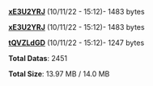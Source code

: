 [**xE3U2YRJ**](/data/xE3U2YRJ.txt) (10/11/22 - 15:12)- 1483 bytes

[**xE3U2YRJ**](/data/xE3U2YRJ.txt) (10/11/22 - 15:12)- 1483 bytes

[**tQVZLdGD**](/data/tQVZLdGD.txt) (10/11/22 - 15:12)- 1247 bytes

**Total Datas**: 2451

**Total Size**: 13.97 MB / 14.0 MB